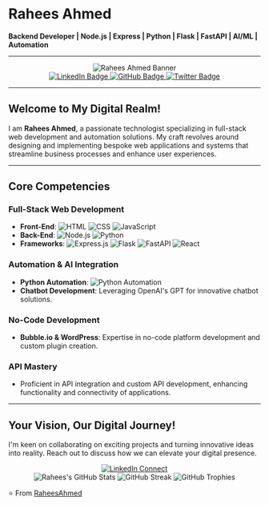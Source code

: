 # Rahees Ahmed

**Backend Developer | Node.js | Express | Python | Flask | FastAPI | AI/ML | Automation**

---

<div align="center">
    <img src="https://www.synergisticit.com/wp-content/uploads/2021/10/Jacksonville-Banner-mern-stack-training.jpg" alt="Rahees Ahmed Banner">
</div>

<div align="center">
    <a href="https://www.linkedin.com/in/rahees-ahmed/">
        <img src="https://img.shields.io/badge/LinkedIn-0077B5?style=for-the-badge&logo=linkedin&logoColor=white" alt="LinkedIn Badge">
    </a>
    <a href="https://github.com/RaheesAhmed">
        <img src="https://img.shields.io/badge/GitHub-100000?style=for-the-badge&logo=github&logoColor=white" alt="GitHub Badge">
    </a>
    <a href="https://twitter.com/rahees_ahmed_">
        <img src="https://img.shields.io/badge/Twitter-1DA1F2?style=for-the-badge&logo=twitter&logoColor=white" alt="Twitter Badge">
    </a>
</div>

---

## Welcome to My Digital Realm!

I am **Rahees Ahmed**, a passionate technologist specializing in full-stack web development and automation solutions. My craft revolves around designing and implementing bespoke web applications and systems that streamline business processes and enhance user experiences.

---

## Core Competencies

### Full-Stack Web Development
- **Front-End**: ![HTML](https://img.shields.io/badge/HTML5-E34F26?style=flat-square&logo=html5&logoColor=white) ![CSS](https://img.shields.io/badge/CSS3-1572B6?style=flat-square&logo=css3&logoColor=white) ![JavaScript](https://img.shields.io/badge/JavaScript-F7DF1E?style=flat-square&logo=javascript&logoColor=black)
- **Back-End**: ![Node.js](https://img.shields.io/badge/Node.js-339933?style=flat-square&logo=nodedotjs&logoColor=white) ![Python](https://img.shields.io/badge/Python-3776AB?style=flat-square&logo=python&logoColor=white)
- **Frameworks**: ![Express.js](https://img.shields.io/badge/Express.js-000000?style=flat-square&logo=express&logoColor=white) ![Flask](https://img.shields.io/badge/Flask-000000?style=flat-square&logo=flask&logoColor=white) ![FastAPI](https://img.shields.io/badge/FastAPI-009688?style=flat-square&logo=fastapi&logoColor=white) ![React](https://img.shields.io/badge/React-20232A?style=flat-square&logo=react&logoColor=61DAFB)

### Automation & AI Integration
- **Python Automation**: ![Python Automation](https://img.shields.io/badge/Automation-3776AB?style=flat-square&logo=python&logoColor=white)
- **Chatbot Development**: Leveraging OpenAI's GPT for innovative chatbot solutions.

### No-Code Development
- **Bubble.io & WordPress**: Expertise in no-code platform development and custom plugin creation.

### API Mastery
- Proficient in API integration and custom API development, enhancing functionality and connectivity of applications.

---

## Your Vision, Our Digital Journey!

I'm keen on collaborating on exciting projects and turning innovative ideas into reality. Reach out to discuss how we can elevate your digital presence.

<div align="center">
    <a href="https://www.linkedin.com/in/rahees-ahmed/">
        <img src="https://img.shields.io/badge/Connect-0077B5?style=for-the-badge&logo=linkedin&logoColor=white" alt="LinkedIn Connect">
    </a>
</div>

<div align="center">
    <img src="https://github-readme-stats.vercel.app/api?username=RaheesAhmed&show_icons=true&theme=radical" alt="Rahees's GitHub Stats">
    <img src="https://github-readme-streak-stats.herokuapp.com/?user=RaheesAhmed&theme=dark" alt="GitHub Streak">
    <img src="https://github-profile-trophy.vercel.app/?username=RaheesAhmed&theme=onedark" alt="GitHub Trophies">
</div>

⭐️ From [RaheesAhmed](https://github.com/RaheesAhmed)